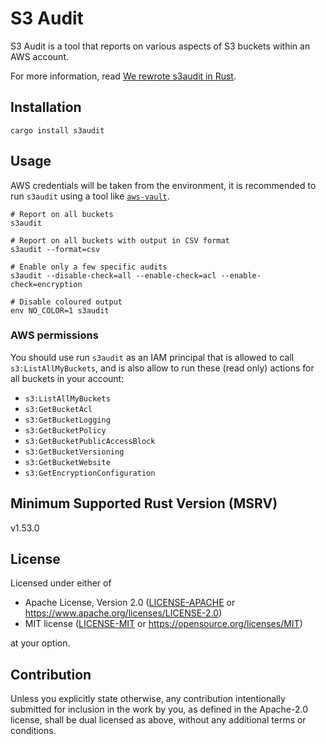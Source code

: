 # S3 Audit

S3 Audit is a tool that reports on various aspects of S3 buckets within an AWS
account.

For more information, read [We rewrote s3audit in Rust](https://scalefactory.com/blog/2021/10/27/we-rewrote-s3audit-in-rust/).

## Installation

```shell
cargo install s3audit
```

## Usage

AWS credentials will be taken from the environment, it is recommended to run
`s3audit` using a tool like [`aws-vault`].

```shell
# Report on all buckets
s3audit

# Report on all buckets with output in CSV format
s3audit --format=csv

# Enable only a few specific audits
s3audit --disable-check=all --enable-check=acl --enable-check=encryption

# Disable coloured output
env NO_COLOR=1 s3audit
```

### AWS permissions

You should use run `s3audit` as an IAM principal that is allowed to
call `s3:ListAllMyBuckets`, and is also allow to run these (read only)
actions for all buckets in your account:

- `s3:ListAllMyBuckets`
- `s3:GetBucketAcl`
- `s3:GetBucketLogging`
- `s3:GetBucketPolicy`
- `s3:GetBucketPublicAccessBlock`
- `s3:GetBucketVersioning`
- `s3:GetBucketWebsite`
- `s3:GetEncryptionConfiguration`

## Minimum Supported Rust Version (MSRV)

v1.53.0

## License

Licensed under either of

  * Apache License, Version 2.0
    ([LICENSE-APACHE] or https://www.apache.org/licenses/LICENSE-2.0)
  * MIT license
    ([LICENSE-MIT] or https://opensource.org/licenses/MIT)

at your option.


## Contribution

Unless you explicitly state otherwise, any contribution intentionally submitted
for inclusion in the work by you, as defined in the Apache-2.0 license, shall
be dual licensed as above, without any additional terms or conditions.

<!-- links -->
[`aws-vault`]: https://github.com/99designs/aws-vault
[LICENSE-APACHE]: LICENSE-APACHE
[LICENSE-MIT]: LICENSE-MIT
